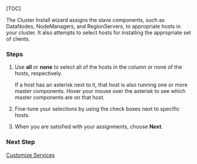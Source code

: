 [TOC]

The Cluster Install wizard assigns the slave components, such as DataNodes, NodeManagers, and RegionServers, to appropriate hosts in your cluster. It also attempts to select hosts for installing the appropriate set of clients.

### Steps

1. Use **all** or **none** to select all of the hosts in the column or none of the hosts, respectively.

    If a host has an asterisk next to it, that host is also running one or more master components. Hover your mouse over the asterisk to see which master components are on that host.

2. Fine-tune your selections by using the check boxes next to specific hosts.

3. When you are satisfied with your assignments, choose **Next**.

### Next Step

[Customize Services]($CustomizeServices)
